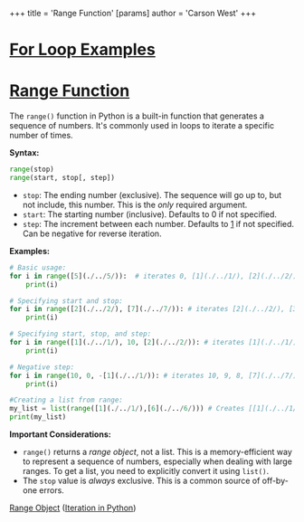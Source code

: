 +++
 title = 'Range Function'
[params]
	author = 'Carson West'
+++
# [For Loop Examples](./../for-loop-examples/)
# [Range Function](./../range-function/) 
The `range()` function in Python is a built-in function that generates a sequence of numbers.  It's commonly used in loops to iterate a specific number of times.

**Syntax:**

```python
range(stop)
range(start, stop[, step])
```

* `stop`:  The ending number (exclusive).  The sequence will go up to, but not include, this number.  This is the *only* required argument.
* `start`: The starting number (inclusive). Defaults to 0 if not specified.
* `step`: The increment between each number. Defaults to [1](./../1/) if not specified.  Can be negative for reverse iteration.


**Examples:**

```python
# Basic usage:
for i in range([5](./../5/)):  # iterates 0, [1](./../1/), [2](./../2/), [3](./../3/), [4](./../4/)
    print(i)

# Specifying start and stop:
for i in range([2](./../2/), [7](./../7/)): # iterates [2](./../2/), [3](./../3/), [4](./../4/), [5](./../5/), [6](./../6/)
    print(i)

# Specifying start, stop, and step:
for i in range([1](./../1/), 10, [2](./../2/)): # iterates [1](./../1/), [3](./../3/), [5](./../5/), [7](./../7/), 9
    print(i)

# Negative step:
for i in range(10, 0, -[1](./../1/)): # iterates 10, 9, 8, [7](./../7/), [6](./../6/), [5](./../5/), [4](./../4/), [3](./../3/), [2](./../2/), [1](./../1/)
    print(i)

#Creating a list from range:
my_list = list(range([1](./../1/),[6](./../6/))) # Creates [[1](./../1/), [2](./../2/), [3](./../3/), [4](./../4/), [5](./../5/)]
print(my_list)
```

**Important Considerations:**

* `range()` returns a *range object*, not a list.  This is a memory-efficient way to represent a sequence of numbers, especially when dealing with large ranges.  To get a list, you need to explicitly convert it using `list()`.
* The `stop` value is *always* exclusive.  This is a common source of off-by-one errors.


[Range Object](./../range-object/)  ([Iteration in Python](./../iteration-in-python/))
